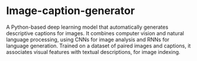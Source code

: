 # Image-caption-generator
A Python-based deep learning model that automatically generates descriptive captions for images. It combines computer vision and natural language processing, using CNNs for image analysis and RNNs for language generation. Trained on a dataset of paired images and captions, it associates visual features with textual descriptions, for image indexing.
